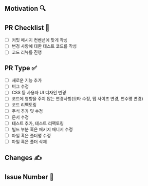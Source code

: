 ## Motivation 🔍
<!--  목적 및 개요를 적어주세요. 어떻게보다 무엇을 왜 수정했는지 설명해주세요. -->

## PR Checklist 🧪
- [ ] 커밋 메시지 컨벤션에 맞게 작성
- [ ] 변경 사항에 대한 테스트 코드를 작성
- [ ] 코드 리뷰를 진행

## PR Type ✅
- [ ] 새로운 기능 추가
- [ ] 버그 수정
- [ ] CSS 등 사용자 UI 디자인 변경
- [ ] 코드에 영향을 주지 않는 변경사항(오타 수정, 탭 사이즈 변경, 변수명 변경)
- [ ] 코드 리팩토링
- [ ] 주석 추가 및 수정
- [ ] 문서 수정
- [ ] 테스트 추가, 테스트 리팩토링
- [ ] 빌드 부분 혹은 패키지 매니저 수정
- [ ] 파일 혹은 폴더명 수정
- [ ] 파일 혹은 폴더 삭제

## Changes ✍
<!-- 변화한 내용을 적어주세요. 어떻게 수정했는지 설명해주세요. -->

## Issue Number 📍
<!-- 관련있는 이슈 번호(#000)을 적어주세요.
  해당 pull request merge와 함께 이슈를 닫으려면
  closed #Issue_number를 적어주세요 -->
